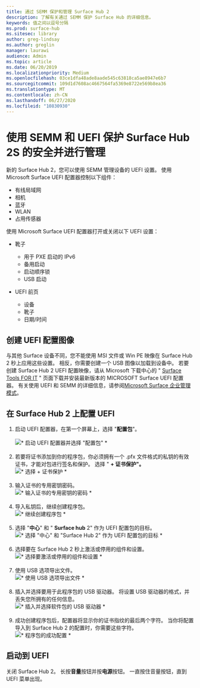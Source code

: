```yaml
---
title: 通过 SEMM 保护和管理 Surface Hub 2
description: 了解有关通过 SEMM 保护 Surface Hub 的详细信息。
keywords: 值之间以逗号分隔
ms.prod: surface-hub
ms.sitesec: library
author: greg-lindsay
ms.author: greglin
manager: laurawi
audience: Admin
ms.topic: article
ms.date: 06/20/2019
ms.localizationpriority: Medium
ms.openlocfilehash: 03ce1dfa48ade8aade545c63818ca5ae8947e6b7
ms.sourcegitcommit: 109d1d7608ac4667564fa5369e8722e569b8ea36
ms.translationtype: MT
ms.contentlocale: zh-CN
ms.lasthandoff: 06/27/2020
ms.locfileid: "10830930"
---
```

# 使用 SEMM 和 UEFI 保护 Surface Hub 2S 的安全并进行管理

新的 Surface Hub 2，您可以使用 SEMM 管理设备的 UEFI 设置。
使用 Microsoft Surface UEFI 配置器控制以下组件：

- 有线局域网
- 相机
- 蓝牙
- WLAN
- 占用传感器

使用 Microsoft Surface UEFI 配置器打开或关闭以下 UEFI 设置：

- 靴子

    - 用于 PXE 启动的 IPv6
    - 备用启动
    - 启动顺序锁
    - USB 启动
- UEFI 前页

    - 设备
    - 靴子
    - 日期/时间

## 创建 UEFI 配置图像

与其他 Surface 设备不同，您不能使用 MSI 文件或 Win PE 映像在 Surface Hub 2 秒上应用这些设置。 相反，你需要创建一个 USB 图像以加载到设备中。 若要创建 Surface Hub 2 UEFI 配置映像，请从 Microsoft 下载中心的 " [Surface Tools FOR IT](https://www.microsoft.com/download/details.aspx?id=46703) " 页面下载并安装最新版本的 MICROSOFT Surface UEFI 配置器。 有关使用 UEFI 和 SEMM 的详细信息，请参阅[Microsoft Surface 企业管理模式](https://docs.microsoft.com/surface/surface-enterprise-management-mode)。

## 在 Surface Hub 2 上配置 UEFI

1. 启动 UEFI 配置器，在第一个屏幕上，选择 "**配置包**"。<br><br>
![* 启动 UEFI 配置器并选择 "配置包" *](images/sh2-uefi1.png) <br> <br>
2. 若要将证书添加到你的程序包，你必须拥有一个 .pfx 文件格式的私钥的有效证书，才能对包进行签名和保护。 选择 " **+ 证书保护"。** <br>
![* 选择 + 证书保护 *](images/sh2-uefi2.png) <br><br>
3. 输入证书的专用密钥密码。<br>
![* 输入证书的专用密钥的密码 *](images/sh2-uefi3.png) <br><br>
4. 导入私钥后，继续创建程序包。<br>
![* 继续创建程序包 *](images/sh2-uefi4.png) <br><br>
5. 选择 "**中心**" 和 " **Surface hub** 2" 作为 UEFI 配置包的目标。<br>
![* 选择 "中心" 和 "Surface Hub 2" 作为 UEFI 配置包的目标 *](images/sh2-uefi5.png) <br><br>
6. 选择要在 Surface Hub 2 秒上激活或停用的组件和设置。<br>
![* 选择要激活或停用的组件和设置 *](images/sh2-uefi6.png) <br><br>
7. 使用 USB 选项导出文件。<br>
![* 使用 USB 选项导出文件 *](images/sh2-uefi8.png) <br><br>
8. 插入并选择要用于此程序包的 USB 驱动器。 将设置 USB 驱动器的格式，并丢失您所拥有的任何信息。<br>
![* 插入并选择软件包的 USB 驱动器 *](images/sh2-uefi9.png) <br><br>
9. 成功创建程序包后，配置器将显示你的证书指纹的最后两个字符。 当你将配置导入到 Surface Hub 2 的配置时，你需要这些字符。<br>
![* 程序包的成功配置 *](images/sh2-uefi10.png) <br>

## 启动到 UEFI

关闭 Surface Hub 2。 长按**音量**按钮并按**电源**按钮。 一直按住音量按钮，直到 UEFI 菜单出现。
